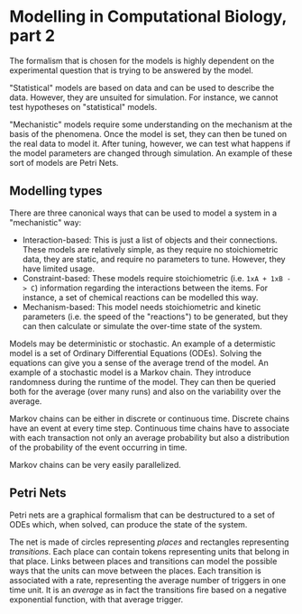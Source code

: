 # Modelling in Computational Biology, part 2

The formalism that is chosen for the models is highly dependent on the experimental question that is trying to be answered by the model.

"Statistical" models are based on data and can be used to describe the data.
However, they are unsuited for simulation.
For instance, we cannot test hypotheses on "statistical" models.

"Mechanistic" models require some understanding on the mechanism at the basis of the phenomena.
Once the model is set, they can then be tuned on the real data to model it.
After tuning, however, we can test what happens if the model parameters are changed through simulation.
An example of these sort of models are Petri Nets.

## Modelling types
There are three canonical ways that can be used to model a system in a "mechanistic" way:
- Interaction-based: This is just a list of objects and their connections. These models are relatively simple, as they require no stoichiometric data, they are static, and require no parameters to tune. However, they have limited usage.
- Constraint-based: These models require stoichiometric (i.e. `1xA + 1xB -> C`) information regarding the interactions between the items. For instance, a set of chemical reactions can be modelled this way.
- Mechanism-based: This model needs stoichiometric and kinetic parameters (i.e. the speed of the "reactions") to be generated, but they can then calculate or simulate the over-time state of the system.

Models may be deterministic or stochastic. An example of a determistic model is a set of Ordinary Differential Equations (ODEs). Solving the equations can give you a sense of the average trend of the model.
An example of a stochastic model is a Markov chain. They introduce randomness during the runtime of the model. They can then be queried both for the average (over many runs) and also on the variability over the average.

Markov chains can be either in discrete or continuous time. Discrete chains have an event at every time step. Continuous time chains have to associate with each transaction not only an average probability but also a distribution of the probability of the event occurring in time.

Markov chains can be very easily parallelized.

## Petri Nets

Petri nets are a graphical formalism that can be destructured to a set of ODEs which, when solved, can produce the state of the system.

The net is made of circles representing *places* and rectangles representing *transitions*. Each place can contain tokens representing units that belong in that place. Links between places and transitions can model the possible ways that the units can move between the places.
Each transition is associated with a rate, representing the average number of triggers in one time unit. It is an *average* as in fact the transitions fire based on a negative exponential function, with that average trigger.

